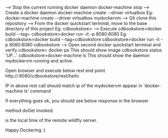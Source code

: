 --> Stop the current running docker daemon
	docker-machine stop <name>
--> Create a docker daemon
		docker-machine create --driver virtualbox <name>
		Eg: docker-machine create --driver virtualbox mydockervm
-->	Git clone this repository
--> From the docker quickstart terminal, move to the base directory of this project
		Eg: cdbookstore>
--> Execute
			cdbookstore>docker build --tag=<name>
			cdbookstore>docker run -it -p 8080:8080 <name>
			Eg: cdbookstore>docker build --tag=cdbookstore
			cdbookstore>docker run -it -p 8080:8080 cdbookstore
--> Open second docker quickstart terminal and verify 
		cdbookstore> docker ps
				This should show image cdbookstore status 'UP...'
		cdbookstore>docker-machine ls
				This should show the daemon mydockervm running and active.
		

Open browser and execute below rest end point
http://<ip>:8080/cdbookstore/rest/hello

IP in above rest call should match ip of the mydockervm appear in 'docker-machine ls' command

If everything goes ok, you should see below response in the browser

method doGet invoked: <time>

<time> is the local time of the remote wildfly server.

Happy Dockering :)
			
			
